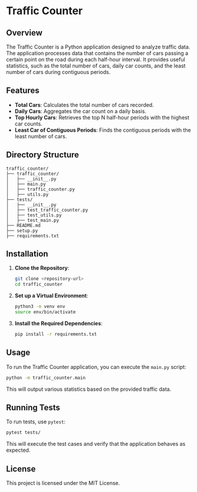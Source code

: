 
# Traffic Counter

## Overview
The Traffic Counter is a Python application designed to analyze traffic data. The application processes data that contains the number of cars passing a certain point on the road during each half-hour interval. It provides useful statistics, such as the total number of cars, daily car counts, and the least number of cars during contiguous periods.

## Features
- **Total Cars**: Calculates the total number of cars recorded.
- **Daily Cars**: Aggregates the car count on a daily basis.
- **Top Hourly Cars**: Retrieves the top N half-hour periods with the highest car counts.
- **Least Car of Contiguous Periods**: Finds the contiguous periods with the least number of cars.

## Directory Structure

```plaintext
traffic_counter/
├── traffic_counter/
│   ├── __init__.py
│   ├── main.py
│   ├── traffic_counter.py
│   ├── utils.py
├── tests/
│   ├── __init__.py
│   ├── test_traffic_counter.py
│   ├── test_utils.py
│   ├── test_main.py
├── README.md
├── setup.py
├── requirements.txt
```

## Installation

1. **Clone the Repository**:
   ```bash
   git clone <repository-url>
   cd traffic_counter
   ```

2. **Set up a Virtual Environment**:
   ```bash
   python3 -m venv env
   source env/bin/activate
   ```

3. **Install the Required Dependencies**:
   ```bash
   pip install -r requirements.txt
   ```

## Usage

To run the Traffic Counter application, you can execute the `main.py` script:

```bash
python -m traffic_counter.main
```

This will output various statistics based on the provided traffic data.

## Running Tests

To run tests, use `pytest`:

```bash
pytest tests/
```

This will execute the test cases and verify that the application behaves as expected.

## License
This project is licensed under the MIT License.
